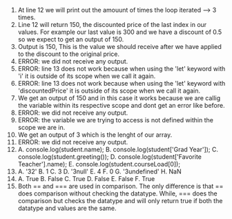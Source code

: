 1. At line 12 we will print out the amouunt of times 
   the loop iterated --> 3 times.
2. Line 12 will return 150, the discounted price of the last index in our values.
    For example our last value is 300 and we have a discount of 0.5 so we
    expect to get an output of 150.
3. Output is 150, This is the value we should receive after we have 
    applied to the discount to the original price.
4. ERROR: we did not receive any output.
5. ERROR: line 13 does not work because when using the 'let' keyword 
    with 'i' it is outside of its scope when we call it again.
6. ERROR: line 13 does not work because when using the 'let' keyword 
    with 'discountedPrice' it is outside of its scope when we call it again.
7. We get an output of 150 and in this case it works because we are callig
    the variable within its respective scope and dont get an error
    like before.
8. ERROR: we did not receive any output.
9. ERROR: the variable we are trying to access is not defined within the
    scope we are in.
10. We get an output of 3 which is the lenght of our array.
11. ERROR: we did not receive any output.
12. A. console.log(student.name);
    B. console.log(student['Grad Year']);
    C. console.log(student.greeting());
    D. console.log(student['Favorite Teacher'].name);
    E. console.log(student.courseLoad[0]);
13. A. '32'
    B. 1
    C. 3
    D. '3null'
    E. 4
    F. 0
    G. '3undefined'
    H. NaN
14. A. True
    B. False
    C. True
    D. False
    E. False
    F. True
15. Both == and === are used in comparison. The only difference is 
    that == does comparison without checking the datatype. While,
    === does the comparison but checks the datatype and will only
    return true if both the datatype and values are the same.

    

